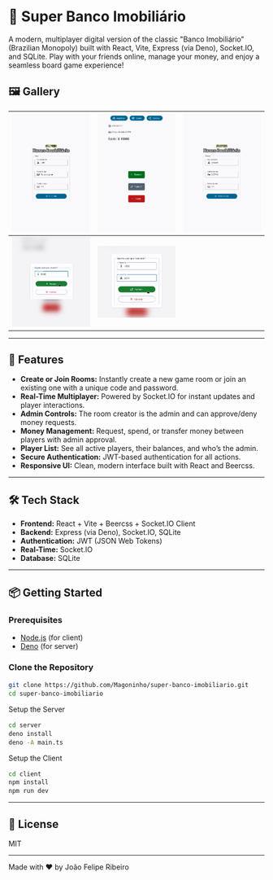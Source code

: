 # 🏦 Super Banco Imobiliário

A modern, multiplayer digital version of the classic "Banco Imobiliário" (Brazilian Monopoly) built with React, Vite, Express (via Deno), Socket.IO, and SQLite. Play with your friends online, manage your money, and enjoy a seamless board game experience!

## 🖼️ Gallery

| ![1](screenshots/1.png)  | ![2](screenshots/2.png)  | ![3](screenshots/3.png)  |
|---|---|---|
| ![4](screenshots/4.png)  | ![5](screenshots/5.png)  |   |

---

## 🚀 Features

- **Create or Join Rooms:** Instantly create a new game room or join an existing one with a unique code and password.
- **Real-Time Multiplayer:** Powered by Socket.IO for instant updates and player interactions.
- **Admin Controls:** The room creator is the admin and can approve/deny money requests.
- **Money Management:** Request, spend, or transfer money between players with admin approval.
- **Player List:** See all active players, their balances, and who’s the admin.
- **Secure Authentication:** JWT-based authentication for all actions.
- **Responsive UI:** Clean, modern interface built with React and Beercss.

---

## 🛠️ Tech Stack

- **Frontend:** React + Vite + Beercss + Socket.IO Client
- **Backend:** Express (via Deno), Socket.IO, SQLite
- **Authentication:** JWT (JSON Web Tokens)
- **Real-Time:** Socket.IO
- **Database:** SQLite

---

## 📦 Getting Started

### Prerequisites

- [Node.js](https://nodejs.org/) (for client)
- [Deno](https://deno.com/) (for server)

### Clone the Repository

```sh
git clone https://github.com/Magoninho/super-banco-imobiliario.git
cd super-banco-imobiliario
```

Setup the Server
```sh
cd server
deno install
deno -A main.ts
```

Setup the Client
```sh
cd client
npm install
npm run dev
```

---

## 📄 License
MIT

---

Made with ❤️ by João Felipe Ribeiro